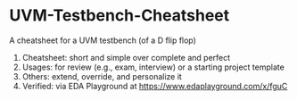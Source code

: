 # UVM-Testbench-Cheatsheet
A cheatsheet for a UVM testbench (of a D flip flop)
1. Cheatsheet: short and simple over complete and perfect
2. Usages: for review (e.g., exam, interview) or a starting project template
3. Others: extend, override, and personalize it
4. Verified: via EDA Playground at https://www.edaplayground.com/x/fguC
